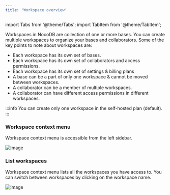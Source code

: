 ```yaml
---
title: 'Workspace overview'
---
```

import Tabs from '@theme/Tabs';
import TabItem from '@theme/TabItem';

Workspaces in NocoDB are collection of one or more bases. You can create multiple workspaces to organize your bases and collaborators. Some of the key points to note about workspaces are:
- Each workspace has its own set of bases.
- Each workspace has its own set of collaborators and access permissions.
- Each workspace has its own set of settings & billing plans
- A base can be a part of only one workspace & cannot be moved between workspaces.
- A collaborator can be a member of multiple workspaces.
- A collaborator can have different access permissions in different workspaces.

:::info
You can create only one workspace in the self-hosted plan (default).
:::

### Workspace context menu

Workspace context menu is accessible from the left sidebar. 
  
![image](/img/v2/workspace-menu.png)

### List workspaces
Workspace context menu lists all the workspaces you have access to. You can switch between workspaces by clicking on the workspace name.   
  
![image](/img/v2/workspace-list.png)